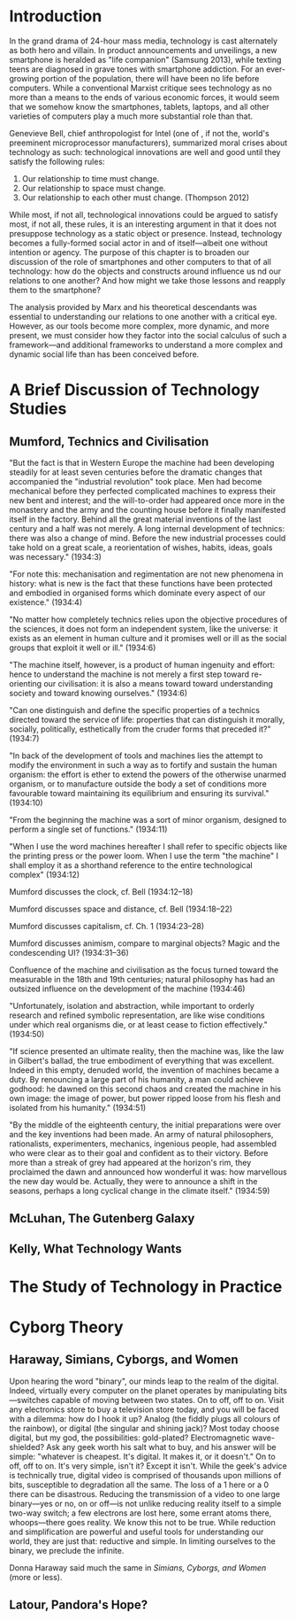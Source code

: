 # Introduction

In the grand drama of 24-hour mass media, technology is cast alternately as both hero and villain. In product announcements and unveilings, a new smartphone is heralded as "life companion" (Samsung 2013), while texting teens are diagnosed in grave tones with smartphone addiction. For an ever-growing portion of the population, there will have been no life before computers. While a conventional Marxist critique sees technology as no more than a means to the ends of various economic forces, it would seem that we somehow know the smartphones, tablets, laptops, and all other varieties of computers play a much more substantial role than that. 

Genevieve Bell, chief anthropologist for Intel (one of , if not the, world's preeminent microprocessor manufacturers), summarized moral crises about technology as such: technological innovations are well and good until they satisfy the following rules: 

1. Our relationship to time must change.
1. Our relationship to space must change. 
1. Our relationship to each other must change. (Thompson 2012)

While most, if not all, technological innovations could be argued to satisfy most, if not all, these rules, it is an interesting argument in that it does not presuppose technology as a static object or presence. Instead, technology becomes a fully-formed social actor in and of itself—albeit one without intention or agency. The purpose of this chapter is to broaden our discussion of the role of smartphones and other computers to that of all technology: how do the objects and constructs around influence us nd our relations to one another? And how might we take those lessons and reapply them to the smartphone?

The analysis provided by Marx and his theoretical descendants was essential to understanding our relations to one another with a critical eye. However, as our tools become more complex, more dynamic, and more present, we must consider how they factor into the social calculus of such a framework—and additional frameworks to understand a more complex and dynamic social life than has been conceived before. 

# A Brief Discussion of Technology Studies

## Mumford, Technics and Civilisation

"But the fact is that in Western Europe the machine had been developing steadily for at least seven centuries before the dramatic changes that accompanied the "industrial revolution" took place. Men had become mechanical before they perfected complicated machines to express their new bent and interest; and the will-to-order had appeared once more in the monastery and the army and the counting house before it finally manifested itself in the factory. Behind all the great material inventions of the last century and a half was not merely. A long internal development of technics: there was also a change of mind. Before the new industrial processes could take hold on a great scale, a reorientation of wishes, habits, ideas, goals was necessary." (1934:3)

"For note this: mechanisation and regimentation are not new phenomena in history: what is new is the fact that these functions have been protected and embodied in organised forms which dominate every aspect of our existence." (1934:4)

"No matter how completely technics relies upon the objective procedures of the sciences, it does not form an independent system, like the universe: it exists as an element in human culture and it promises well or ill as the social groups that exploit it well or ill." (1934:6)

"The machine itself, however, is a product of human ingenuity and effort: hence to understand the machine is not merely a first step toward re-orienting our civilisation: it is also a means toward toward understanding society and toward knowing ourselves." (1934:6)

"Can one distinguish and define the specific properties of a technics directed toward the service of life: properties that can distinguish it morally, socially, politically, esthetically from the cruder forms that preceded it?" (1934:7)

"In back of the development of tools and machines lies the attempt to modify the environment in such a way as to fortify and sustain the human organism: the effort is ether to extend the powers of the otherwise unarmed organism, or to manufacture outside the body a set of conditions more favourable toward maintaining its equilibrium and ensuring its survival." (1934:10)

"From the beginning the machine was a sort of minor organism, designed to perform a single set of functions." (1934:11)

"When I use the word machines hereafter I shall refer to specific objects like the printing press or the power loom. When I use the term "the machine" I shall employ it as a shorthand reference to the entire technological complex" (1934:12)

Mumford discusses the clock, cf. Bell (1934:12–18)

Mumford discusses space and distance, cf. Bell (1934:18–22)

Mumford discusses capitalism, cf. Ch. 1 (1934:23–28)

Mumford discusses animism, compare to marginal objects? Magic and the condescending UI? (1934:31–36)

Confluence of the machine and civilisation as the focus turned toward the measurable in the 18th and 19th centuries; natural philosophy has had an outsized influence on the development of the machine (1934:46)

"Unfortunately, isolation and abstraction, while important to orderly research and refined symbolic representation, are like wise conditions under which real organisms die, or at least cease to fiction effectively." (1934:50)

"If science presented an ultimate reality, then the machine was, like the law in Gilbert's ballad, the true embodiment of everything that was excellent. Indeed in this empty, denuded world, the invention of machines became a duty. By renouncing a large part of his humanity, a man could achieve godhood: he dawned on this second chaos and created the machine in his own image: the image of power, but power ripped loose from his flesh and isolated from his humanity." (1934:51)

"By the middle of the eighteenth century, the initial preparations were over and the key inventions had been made. An army of natural philosophers, rationalists, experimenters, mechanics, ingenious people, had assembled who were clear as to their goal and confident as to their victory. Before more than a streak of grey had appeared at the horizon's rim, they proclaimed the dawn and announced how wonderful it was: how marvellous the new day would be. Actually, they were to announce a shift in the seasons, perhaps a long cyclical change in the climate itself." (1934:59)

## McLuhan, The Gutenberg Galaxy

## Kelly, What Technology Wants

# The Study of Technology in Practice

# Cyborg Theory

## Haraway, Simians, Cyborgs, and Women

Upon hearing the word "binary", our minds leap to the realm of the digital. Indeed, virtually every computer on the planet operates by manipulating bits—switches capable of moving between two states. On to off, off to on. Visit any electronics store to buy a television store today, and you will be faced with a dilemma: how do I hook it up? Analog (the fiddly plugs all colours of the rainbow), or digital (the singular and shining jack)? Most today choose digital, but my god, the possibilities: gold-plated? Electromagnetic wave-shielded? Ask any geek worth his salt what to buy, and his answer will be simple: "whatever is cheapest. It's digital. It makes it, or it doesn't." On to off, off to on. It's very simple, isn't it? Except it isn't. While the geek's advice is technically true, digital video is comprised of thousands upon millions of bits, susceptible to degradation all the same. The loss of a 1 here or a 0 there can be disastrous. Reducing the transmission of a video to one large binary—yes or no, on or off—is not unlike reducing reality itself to a simple two-way switch; a few electrons are lost here, some errant atoms there, whoops—there goes reality. We know this not to be true. While reduction and simplification are powerful and useful tools for understanding our world, they are just that: reductive and simple. In limiting ourselves to the binary, we preclude the infinite. 

Donna Haraway said much the same in *Simians, Cyborgs, and Women* (more or less). 

## Latour, Pandora's Hope?

